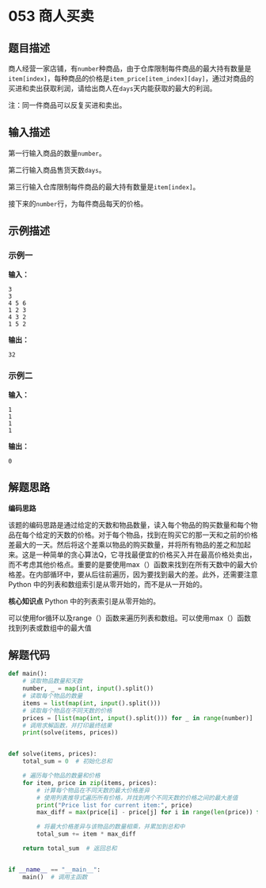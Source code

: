 # 053 商人买卖

## 题目描述

商人经营一家店铺，有`number`种商品，由于仓库限制每件商品的最大持有数量是`item[index]`，每种商品的价格是`item_price[item_index][day]`，通过对商品的买进和卖出获取利润，请给出商人在`days`天内能获取的最大的利润。

注：同一件商品可以反复买进和卖出。

## 输入描述

第一行输入商品的数量`number`。

第二行输入商品售货天数`days`。

第三行输入仓库限制每件商品的最大持有数量是`item[index]`。

接下来的`number`行，为每件商品每天的价格。

## 示例描述

### 示例一

**输入：**
```text
3
3
4 5 6
1 2 3
4 3 2
1 5 2
```

**输出：**
```text
32
```

### 示例二

**输入：**

```text
1
1
1
1
```

**输出：**
```text
0
```

## 解题思路

**编码思路**

该题的编码思路是通过给定的天数和物品数量，读入每个物品的购买数量和每个物品在每个给定的天数的价格。对于每个物品，找到在购买它的那一天和之前的价格差最大的一天。然后将这个差乘以物品的购买数量，并将所有物品的差之和加起来。这是一种简单的贪心算法Q，它寻找最便宜的价格买入并在最高价格处卖出，而不考虑其他价格点。重要的是要使用max（）函数来找到在所有天数中的最大价格差。在内部循环中，要从后往前遍历，因为要找到最大的差。此外，还需要注意 Python 中的列表和数组索引是从零开始的，而不是从一开始的。

**核心知识点**
Python 中的列表索引是从零开始的。

可以使用for循环以及range（）函数来遍历列表和数组。可以使用max（）函数找到列表或数组中的最大值

## 解题代码

```python
def main():
    # 读取物品数量和天数
    number, _ = map(int, input().split())
    # 读取每个物品的数量
    items = list(map(int, input().split()))
    # 读取每个物品在不同天数的价格
    prices = [list(map(int, input().split())) for _ in range(number)]
    # 调用求解函数，并打印最终结果
    print(solve(items, prices))


def solve(items, prices):
    total_sum = 0  # 初始化总和

    # 遍历每个物品的数量和价格
    for item, price in zip(items, prices):
        # 计算每个物品在不同天数的最大价格差异
        # 使用列表推导式遍历所有价格，并找到两个不同天数的价格之间的最大差值
        print("Price list for current item:", price)
        max_diff = max(price[i] - price[j] for i in range(len(price)) for j in range(i) if i != j)

        # 将最大价格差异与该物品的数量相乘，并累加到总和中
        total_sum += item * max_diff

    return total_sum  # 返回总和


if __name__ == "__main__":
    main()  # 调用主函数

```

